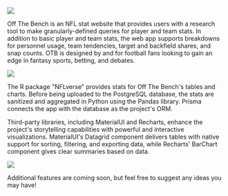 <img src="https://user-images.githubusercontent.com/59290280/197330213-202726bc-49d4-4b44-82ab-c3e7b522df7b.png"/>

Off The Bench is an NFL stat website that provides users with a research tool to make granularly-defined queries for player and team stats. In addition to basic player and team stats, the web app supports breakdowns for personnel usage, team tendencies, target and backfield shares, and snap counts. OTB is designed by and for football fans looking to gain an edge in fantasy sports, betting, and debates. 

<img src="https://user-images.githubusercontent.com/59290280/197330275-c18e001f-70b8-4a57-9b53-203260d19caa.png" />

The R package "NFLverse" provides stats for Off The Bench's tables and charts. Before being uploaded to the PostgreSQL database, the stats are sanitized and aggregated in Python using the Pandas library. Prisma connects the app with the database as the project's ORM.

Third-party libraries, including MaterialUI and Recharts, enhance the project's storytelling capabilities with powerful and interactive visualizations. MaterialUI's Datagrid component delivers tables with native support for sorting, filtering, and exporting data, while Recharts' BarChart component gives clear summaries based on data. 

<img src="https://user-images.githubusercontent.com/59290280/197330589-44c8a74f-8514-40a6-9bab-4b0d1137b16d.png" />

Additional features are coming soon, but feel free to suggest any ideas you may have!
